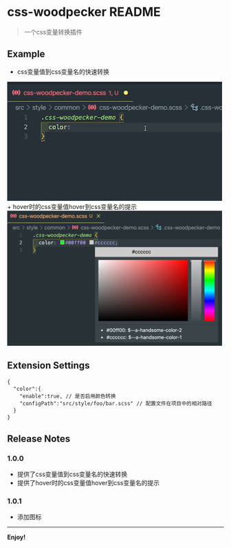 # css-woodpecker README

> 一个css变量转换插件

## Example
+ css变量值到css变量名的快速转换
<img src="demo.gif" alt="demo" style="width:500px;" />
+ hover时的css变量值hover到css变量名的提示
<img src="demo.png" alt="demo" style="width:500px;" />

## Extension Settings
```
{
  "color":{
    "enable":true, // 是否启用颜色转换
    "configPath":"src/style/foo/bar.scss" // 配置文件在项目中的相对路径
  }
}
```
## Release Notes

### 1.0.0

+ 提供了css变量值到css变量名的快速转换
+ 提供了hover时的css变量值hover到css变量名的提示

### 1.0.1

+ 添加图标

-----------------------------------------------------------------------------------------------------------

**Enjoy!**
